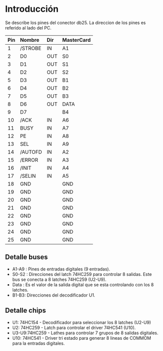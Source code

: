 # Introducción #

Se describe los pines del conector db25.
La direccion de los pines es referido al lado del PC.


|Pin|Nombre|Dir|MasterCard|
|:--|:-----|:--|:---------|
|1 |/STROBE|IN|A1|
|2 |D0|OUT|S0|
|3 |D1|OUT|S1|
|4 |D2|OUT|S2|
|5 |D3|OUT|B1|
|6 |D4|OUT|B2|
|7 |D5|OUT|B3|
|8 |D6|OUT|DATA|
|9 |D7|   | B4|
|10|/ACK|IN|A6|
|11|BUSY|IN|A7|
|12|PE|IN|A8|
|13|SEL|IN|A9|
|14|/AUTOFD|IN|A2|
|15|/ERROR|IN|A3|
|16|/INIT|IN|A4|
|17|/SELIN|IN|A5|
|18|GND|   |GND|
|19|GND|   |GND|
|20|GND|   |GND|
|21|GND|   |GND|
|22|GND|   |GND|
|23|GND|   |GND|
|24|GND|   |GND|
|25|GND|   |GND|

## Detalle buses ##
  * A1-A9 : Pines de entradas digitales (9 entradas).
  * S0-S2 : Direcciones del latch 74HC259 para controlar 8 salidas. Este bus se conecta a 8 latches 74HC259 (U2-U9).
  * Data : Es el valor de la salida digital que se esta controlando con los 8 latches.
  * B1-B3: Direcciones del decodificador U1.

## Detalle chips ##
  * U1: 74HC154 - Decodificador para seleccionar los 8 latches (U2-U9)
  * U2: 74HC259 - Latch para controlar el driver 74HC541 (U10).
  * U3-U9:74HC259 - Lathes para controlar 7 grupos de 8 salidas digitales.
  * U10: 74HC541 - Driver tri estado para generar 8 lineas de COMMOM para la entradas digitales.